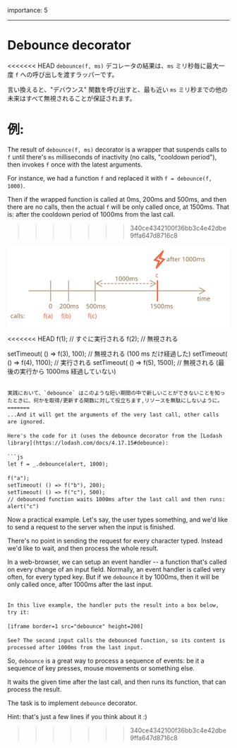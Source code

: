 importance: 5

---

# Debounce decorator

<<<<<<< HEAD
`debounce(f, ms)` デコレータの結果は、`ms` ミリ秒毎に最大一度 `f` への呼び出しを渡すラッパーです。

言い換えると、"デバウンス" 関数を呼び出すと、最も近い `ms` ミリ秒までの他の未来はすべて無視されることが保証されます。

例:
=======
The result of `debounce(f, ms)` decorator is a wrapper that suspends calls to `f` until there's `ms` milliseconds of inactivity (no calls, "cooldown period"), then invokes `f` once with the latest arguments.

For instance, we had a function `f` and replaced it with `f = debounce(f, 1000)`.

Then if the wrapped function is called at 0ms, 200ms and 500ms, and then there are no calls, then the actual `f` will be only called once, at 1500ms. That is: after the cooldown period of 1000ms from the last call.
>>>>>>> 340ce4342100f36bb3c4e42dbe9ffa647d8716c8

![](debounce.svg)

<<<<<<< HEAD
f(1); // すぐに実行される
f(2); // 無視される

setTimeout( () => f(3), 100); // 無視される (100 ms だけ経過した)
setTimeout( () => f(4), 1100); // 実行される
setTimeout( () => f(5), 1500); // 無視される (最後の実行から 1000ms 経過していない)
```

実践において、`debounce` はこのような短い期間の中で新しいことができないことを知ったときに、何かを取得/更新する関数に対して役立ちます,リソースを無駄にしないように。
=======
...And it will get the arguments of the very last call, other calls are ignored.

Here's the code for it (uses the debounce decorator from the [Lodash library](https://lodash.com/docs/4.17.15#debounce):

```js
let f = _.debounce(alert, 1000);

f("a"); 
setTimeout( () => f("b"), 200);
setTimeout( () => f("c"), 500); 
// debounced function waits 1000ms after the last call and then runs: alert("c")
```


Now a practical example. Let's say, the user types something, and we'd like to send a request to the server when the input is finished.

There's no point in sending the request for every character typed. Instead we'd like to wait, and then process the whole result.

In a web-browser, we can setup an event handler -- a function that's called on every change of an input field. Normally, an event handler is called very often, for every typed key. But if we `debounce` it by 1000ms, then it will be only called once, after 1000ms after the last input.

```online

In this live example, the handler puts the result into a box below, try it:

[iframe border=1 src="debounce" height=200]

See? The second input calls the debounced function, so its content is processed after 1000ms from the last input.
```

So, `debounce` is a great way to process a sequence of events: be it a sequence of key presses, mouse movements or something else.


It waits the given time after the last call, and then runs its function, that can process the result.

The task is to implement `debounce` decorator.

Hint: that's just a few lines if you think about it :)
>>>>>>> 340ce4342100f36bb3c4e42dbe9ffa647d8716c8
